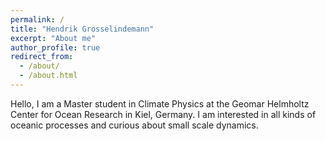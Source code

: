 ```yaml
---
permalink: /
title: "Hendrik Grosselindemann"
excerpt: "About me"
author_profile: true
redirect_from: 
  - /about/
  - /about.html
---
```


Hello, I am a Master student in Climate Physics at the Geomar Helmholtz Center for Ocean Research in Kiel, Germany. I am interested in all kinds of oceanic processes and curious about small scale dynamics.
